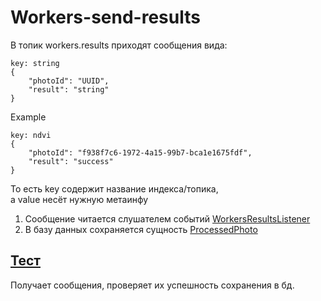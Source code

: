 # Workers-send-results
В топик workers.results приходят сообщения вида:
```
key: string
{
    "photoId": "UUID",
    "result": "string"
}
```
Example
```
key: ndvi
{
	"photoId": "f938f7c6-1972-4a15-99b7-bca1e1675fdf",
	"result": "success"
}
```

То есть key содержит название индекса/топика,  
а value несёт нужную метаинфу

1) Сообщение читается слушателем событий [WorkersResultsListener](../src/main/java/com/github/agroscienceteam/imagemanager/infra/input/WorkersResultsListener.java)
2) В базу данных сохраняется сущность [ProcessedPhoto](../src/main/java/com/github/agroscienceteam/imagemanager/domain/ProcessedPhoto.java)

## [Тест](../src/test/resources/features/workers-send-results.feature)
Получает сообщения, проверяет их успешность сохранения в бд.
